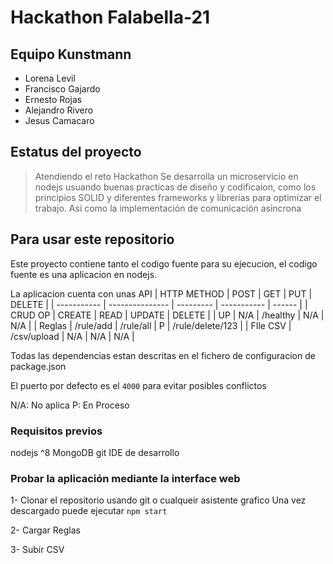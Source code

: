 # Hackathon Falabella-21
## Equipo Kunstmann
* Lorena Levil
* Francisco Gajardo
* Ernesto Rojas
* Alejandro Rivero
* Jesus Camacaro

## Estatus del proyecto
> Atendiendo el reto Hackathon
> Se desarrolla un microservicio en nodejs usuando buenas practicas de diseño y codificaion, 
> como los principios SOLID y diferentes frameworks y librerias para optimizar el trabajo. 
> Asi como la implementación de comunicación asincrona

## Para usar este repositorio
Este proyecto contiene tanto el codigo fuente para su ejecucion, el codigo fuente es una aplicacion en nodejs.

La aplicacion cuenta con unas API
| HTTP METHOD | POST                   | GET       | PUT         | DELETE           |
| ----------- | ---------------        | --------- | ----------- | ------           |
| CRUD OP     | CREATE                 | READ      | UPDATE      | DELETE           |
| UP          | N/A                    | /healthy  | N/A         | N/A              |
| Reglas      | /rule/add              | /rule/all | P           | /rule/delete/123 |
| FIle CSV    | /csv/upload            | N/A       | N/A         | N/A              |

Todas las dependencias estan descritas en el fichero de configuracion de package.json

El puerto por defecto es el ```4000``` para evitar posibles conflictos

N/A: No aplica
P: En Proceso 

### Requisitos previos
nodejs ^8
MongoDB
git 
IDE de desarrollo

### Probar la aplicación mediante la interface web
1- Clonar el repositorio usando git o cualqueir asistente grafico
   Una vez descargado puede ejecutar ```npm start```
   
2- Cargar Reglas

3- Subir CSV